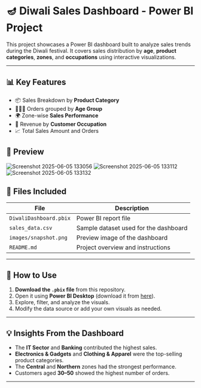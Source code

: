 # 🪔 Diwali Sales Dashboard - Power BI Project

This project showcases a Power BI dashboard built to analyze sales trends during the Diwali festival. It covers sales distribution by **age**, **product categories**, **zones**, and **occupations** using interactive visualizations.

---

## 📊 Key Features

- 📦 Sales Breakdown by **Product Category**
- 🧑‍🤝‍🧑 Orders grouped by **Age Group**
- 🌍 Zone-wise **Sales Performance**
- 👔 Revenue by **Customer Occupation**
- 📈 Total Sales Amount and Orders


## 📸 Preview

![Screenshot 2025-06-05 133056](https://github.com/user-attachments/assets/dab0c4d3-f6e1-43f5-b7e8-10455483e676)
![Screenshot 2025-06-05 133112](https://github.com/user-attachments/assets/b247f495-99e8-4a9e-823b-c2a562a7f36f)
![Screenshot 2025-06-05 133132](https://github.com/user-attachments/assets/97ecfc32-90da-4308-8925-0b7624885ba2)






## 📂 Files Included

| File | Description |
|------|-------------|
| `DiwaliDashboard.pbix` | Power BI report file |
| `sales_data.csv` | Sample dataset used for the dashboard |
| `images/snapshot.png` | Preview image of the dashboard |
| `README.md` | Project overview and instructions |

---



## 🚀 How to Use

1. **Download the `.pbix` file** from this repository.
2. Open it using **Power BI Desktop** (download it from [here](https://powerbi.microsoft.com/desktop/)).
3. Explore, filter, and analyze the visuals.
4. Modify the data source or add your own visuals as needed.

---

## 💡 Insights From the Dashboard

- The **IT Sector** and **Banking** contributed the highest sales.
- **Electronics & Gadgets** and **Clothing & Apparel** were the top-selling product categories.
- The **Central** and **Northern** zones had the strongest performance.
- Customers aged **30–50** showed the highest number of orders.

---




